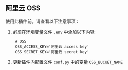 ## 阿里云 OSS

使用此插件前，请查看以下注意事项：

1. 必须在环境变量文件 `.env` 中添加以下内容:

   ```text
    # OSS
    OSS_ACCESS_KEY='阿里云 access key'
    OSS_SECRET_KEY='阿里云 secret key'
   ```

2. 更新插件内配置文件 `conf.py` 中的变量 `OSS_BUCKET_NAME`
